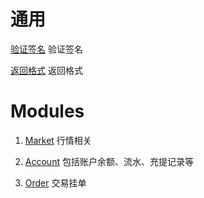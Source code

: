 # 通用

[验证签名](rset-api-cn/signature) 验证签名

[返回格式](rset-api-cn/return-format) 返回格式

# Modules

1. [Market](rset-api-cn/market) 行情相关

2. [Account](Nrset-api-cn/account) 包括账户余额、流水、充提记录等

3. [Order](rset-api-cn/order) 交易挂单
